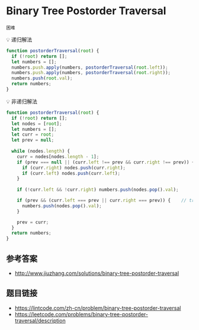 # Binary Tree Postorder Traversal
`困难`

💡 递归解法
```javascript
function postorderTraversal(root) {
  if (!root) return [];
  let numbers = [];
  numbers.push.apply(numbers, postorderTraversal(root.left));
  numbers.push.apply(numbers, postorderTraversal(root.right));
  numbers.push(root.val);
  return numbers;
}
```

💡 非递归解法
```javascript
function postorderTraversal(root) {
  if (!root) return [];
  let nodes = [root];
  let numbers = [];
  let curr = root;
  let prev = null;
  
  while (nodes.length) {
    curr = nodes[nodes.length - 1];
    if (prev === null || (curr.left !== prev && curr.right !== prev)) {   // traverse down
      if (curr.right) nodes.push(curr.right);
      if (curr.left) nodes.push(curr.left);
    }
    
    if (!curr.left && !curr.right) numbers.push(nodes.pop().val);

    if (prev && (curr.left === prev || curr.right === prev)) {    // traverse up
      numbers.push(nodes.pop().val);
    }

    prev = curr;
  }
  return numbers;
}
```

## 参考答案
* http://www.jiuzhang.com/solutions/binary-tree-postorder-traversal

## 题目链接
* https://lintcode.com/zh-cn/problem/binary-tree-postorder-traversal
* https://leetcode.com/problems/binary-tree-postorder-traversal/description
